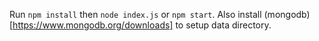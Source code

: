 Run `npm install` then `node index.js` or `npm start`. Also install (mongodb)[https://www.mongodb.org/downloads] to setup data directory.
